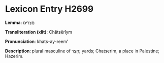 # Lexicon Entry H2699

**Lemma**: חֲצֵרִים

**Transliteration (xlit)**: Chătsêrîym

**Pronunciation**: khats-ay-reem'

**Description**:
plural masculine of חָצֵר; yards; Chatserim, a place in Palestine; Hazerim.

